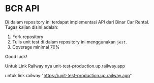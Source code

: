 # BCR API

Di dalam repository ini terdapat implementasi API dari Binar Car Rental.
Tugas kalian disini adalah:
1. Fork repository
2. Tulis unit test di dalam repository ini menggunakan `jest`.
3. Coverage minimal 70%

Good luck!

Untuk Link Railway nya 
unit-test-production.up.railway.app

untuk link railway
"https://unit-test-production.up.railway.app"